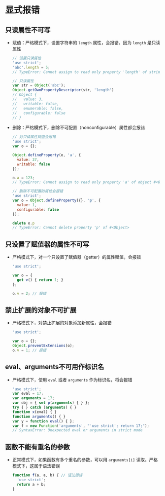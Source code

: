 # 显式报错

## 只读属性不可写

- 赋值：严格模式下，设置字符串的 `length` 属性，会报错。因为 `length` 是只读属性

    ```js
    // 设置只读属性
    'use strict';
    'abc'.length = 5;
    // TypeError: Cannot assign to read only property 'length' of string 'abc'
    ```

    ```js
    // 只读属性
    var str = Object('abc');
    Object.getOwnPropertyDescriptor(str, 'length')
    // Object {
    //   value: 3,
    //   writable: false,
    //   enumerable: false,
    //   configurable: false
    // }
    ```

- 删除：严格模式下，删除不可配置（nonconfigurable）属性都会报错

    ```js
    // 对只读属性赋值会报错
    'use strict';
    var o = {};

    Object.defineProperty(o, 'a', {
      value: 37,
      writable: false
    });

    o.a = 123;
    // TypeError: Cannot assign to read only property 'a' of object #<Object>

    // 删除不可配置的属性会报错
    'use strict';
    var o = Object.defineProperty({}, 'p', {
      value: 1,
      configurable: false
    });

    delete o.p
    // TypeError: Cannot delete property 'p' of #<Object>
    ```

## 只设置了赋值器的属性不可写

- 严格模式下，对一个只设置了赋值器（getter）的属性赋值，会报错

    ```js
    'use strict';

    var o = {
      get v() { return 1; }
    };

    o.v = 2; // 报错
    ```

## 禁止扩展的对象不可扩展

- 严格模式下，对禁止扩展的对象添加新属性，会报错

    ```js
    'use strict';

    var o = {};
    Object.preventExtensions(o);
    o.v = 1; // 报错
    ```

## eval、arguments不可用作标识名

- 严格模式下，使用 `eval` 或者 `arguments` 作为标识名，将会报错

    ```js
    'use strict';
    var eval = 17;
    var arguments = 17;
    var obj = { set p(arguments) { } };
    try { } catch (arguments) { }
    function x(eval) { }
    function arguments() { }
    var y = function eval() { };
    var f = new Function('arguments', "'use strict'; return 17;");
    // SyntaxError: Unexpected eval or arguments in strict mode
    ```

## 函数不能有重名的参数

- 正常模式下，如果函数有多个重名的参数，可以用 `arguments[i]` 读取。严格模式下，这属于语法错误

    ```js
    function f(a, a, b) { // 语法错误
      'use strict';
      return a + b;
    }
    ```
